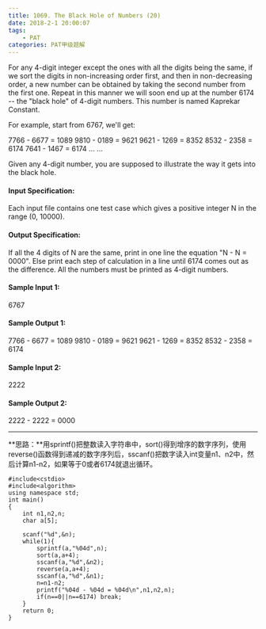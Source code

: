 ```yaml
---
title: 1069. The Black Hole of Numbers (20)
date: 2018-2-1 20:00:07
tags: 
	- PAT
categories: PAT甲级题解
---
```


For any 4-digit integer except the ones with all the digits being the same, if we sort the digits in non-increasing order first, and then in non-decreasing order, a new number can be obtained by taking the second number from the first one. Repeat in this manner we will soon end up at the number 6174 -- the "black hole" of 4-digit numbers. This number is named Kaprekar Constant.

For example, start from 6767, we'll get:

7766 - 6677 = 1089
9810 - 0189 = 9621
9621 - 1269 = 8352
8532 - 2358 = 6174
7641 - 1467 = 6174
... ...

Given any 4-digit number, you are supposed to illustrate the way it gets into the black hole.

#### Input Specification:

Each input file contains one test case which gives a positive integer N in the range (0, 10000).

#### Output Specification:

If all the 4 digits of N are the same, print in one line the equation "N - N = 0000". Else print each step of calculation in a line until 6174 comes out as the difference. All the numbers must be printed as 4-digit numbers.

#### Sample Input 1:
6767
#### Sample Output 1:
7766 - 6677 = 1089
9810 - 0189 = 9621
9621 - 1269 = 8352
8532 - 2358 = 6174
#### Sample Input 2:
2222
#### Sample Output 2:
2222 - 2222 = 0000
***

**思路：**用sprintf()把整数读入字符串中，sort()得到增序的数字序列，使用reverse()函数得到递减的数字序列后，sscanf()把数字读入int变量n1、n2中，然后计算n1-n2，如果等于0或者6174就退出循环。

```
#include<cstdio>
#include<algorithm>
using namespace std;
int main()
{
    int n1,n2,n;
    char a[5];

    scanf("%d",&n);
    while(1){
        sprintf(a,"%04d",n);
        sort(a,a+4);
        sscanf(a,"%d",&n2);
        reverse(a,a+4);
        sscanf(a,"%d",&n1);
        n=n1-n2;
        printf("%04d - %04d = %04d\n",n1,n2,n);
        if(n==0||n==6174) break;
    }
    return 0;
}
```